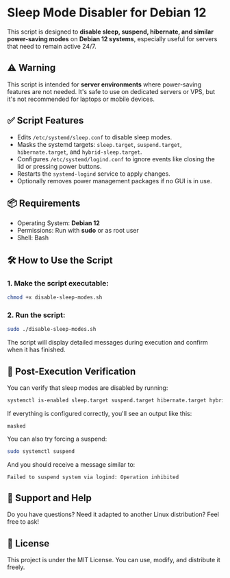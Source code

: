 # Sleep Mode Disabler for Debian 12

This script is designed to **disable sleep, suspend, hibernate, and similar power-saving modes** on **Debian 12 systems**, especially useful for servers that need to remain active 24/7.

## ⚠️ Warning

This script is intended for **server environments** where power-saving features are not needed. It's safe to use on dedicated servers or VPS, but it's not recommended for laptops or mobile devices.

## ✅ Script Features

- Edits `/etc/systemd/sleep.conf` to disable sleep modes.
- Masks the systemd targets: `sleep.target`, `suspend.target`, `hibernate.target`, and `hybrid-sleep.target`.
- Configures `/etc/systemd/logind.conf` to ignore events like closing the lid or pressing power buttons.
- Restarts the `systemd-logind` service to apply changes.
- Optionally removes power management packages if no GUI is in use.

## 📦 Requirements

- Operating System: **Debian 12**
- Permissions: Run with **sudo** or as root user
- Shell: Bash

## 🛠️ How to Use the Script

### 1. Make the script executable:

```bash
chmod +x disable-sleep-modes.sh
```

### 2. Run the script:

```bash
sudo ./disable-sleep-modes.sh
```

The script will display detailed messages during execution and confirm when it has finished.

## 🧪 Post-Execution Verification

You can verify that sleep modes are disabled by running:

```bash
systemctl is-enabled sleep.target suspend.target hibernate.target hybrid-sleep.target
```

If everything is configured correctly, you'll see an output like this:

```
masked
```

You can also try forcing a suspend:

```bash
sudo systemctl suspend
```

And you should receive a message similar to:

```
Failed to suspend system via logind: Operation inhibited
```

## 💬 Support and Help

Do you have questions? Need it adapted to another Linux distribution? Feel free to ask!

## 📜 License

This project is under the MIT License. You can use, modify, and distribute it freely.

